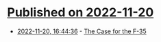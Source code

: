 # [Published on 2022-11-20](index.md)

* [2022-11-20, 16:44:36](https://news.ycombinator.com/item?id=33682517) - [The Case for the F-35](https://www.navalgazing.net/The-Case-for-the-F-35)
